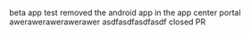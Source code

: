 
beta app test
removed the android app in the app center portal
awerawerawerawerawer
asdfasdfasdfasdf
closed PR
